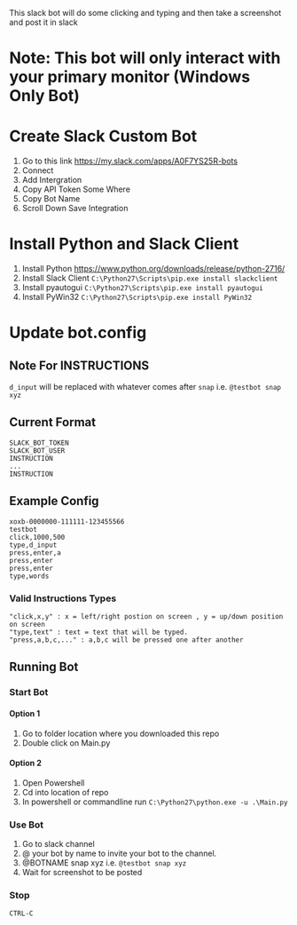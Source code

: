 This slack bot will do some clicking and typing and then take a screenshot and post it in slack

# Note: This bot will only interact with your primary monitor (Windows Only Bot)

# Create Slack Custom Bot
1. Go to this link https://my.slack.com/apps/A0F7YS25R-bots
2. Connect
3. Add Intergration
4. Copy API Token Some Where
6. Copy Bot Name
5. Scroll Down Save Integration

# Install Python and Slack Client
1. Install Python https://www.python.org/downloads/release/python-2716/
2. Install Slack Client `C:\Python27\Scripts\pip.exe install slackclient`
3. Install pyautogui `C:\Python27\Scripts\pip.exe install pyautogui`
4. Install PyWin32 `C:\Python27\Scripts\pip.exe install PyWin32`

# Update bot.config 
## Note For INSTRUCTIONS
`d_input` will be replaced with whatever comes after `snap` i.e. `@testbot snap xyz`

## Current Format
```
SLACK_BOT_TOKEN
SLACK_BOT_USER
INSTRUCTION
...
INSTRUCTION
```

## Example Config
```
xoxb-0000000-111111-123455566
testbot
click,1000,500
type,d_input
press,enter,a
press,enter
press,enter
type,words
```

### Valid Instructions Types
```"click,x,y" : x = left/right postion on screen , y = up/down position on screen ```<br>
```"type,text" : text = text that will be typed. ```<br>
```"press,a,b,c,..." : a,b,c will be pressed one after another```<br>

## Running Bot
### Start Bot
#### Option 1
1. Go to folder location where you downloaded this repo
2. Double click on Main.py
#### Option 2
1. Open Powershell
2. Cd into location of repo 
3. In powershell or commandline run `C:\Python27\python.exe -u .\Main.py`
### Use Bot
1. Go to slack channel 
2. @ your bot by name to invite your bot to the channel.
3. @BOTNAME snap xyz i.e. `@testbot snap xyz`
4. Wait for screenshot to be posted
### Stop
`CTRL-C`